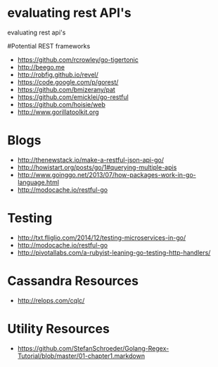 # evaluating rest API's
evaluating rest api's

#Potential REST frameworks

* https://github.com/rcrowley/go-tigertonic
* http://beego.me
* http://robfig.github.io/revel/
* https://code.google.com/p/gorest/
* https://github.com/bmizerany/pat
* https://github.com/emicklei/go-restful
* https://github.com/hoisie/web
* http://www.gorillatoolkit.org

# Blogs

* http://thenewstack.io/make-a-restful-json-api-go/
* http://howistart.org/posts/go/1#querying-multiple-apis
* http://www.goinggo.net/2013/07/how-packages-work-in-go-language.html
* http://modocache.io/restful-go

# Testing

* http://txt.fliglio.com/2014/12/testing-microservices-in-go/
* http://modocache.io/restful-go
* http://pivotallabs.com/a-rubyist-leaning-go-testing-http-handlers/

# Cassandra Resources

* http://relops.com/cqlc/

# Utility Resources

* https://github.com/StefanSchroeder/Golang-Regex-Tutorial/blob/master/01-chapter1.markdown
